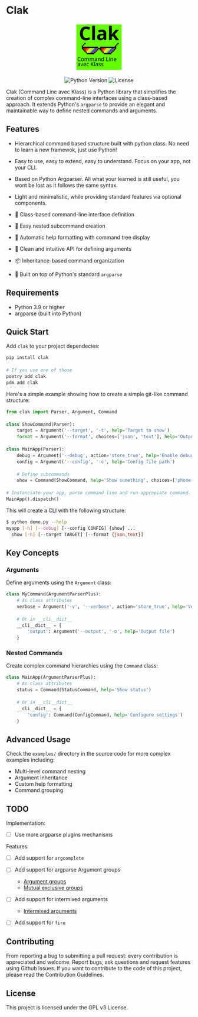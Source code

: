 # Clak

<p align='center'>
<img src="logo.svg" alt="Clak Logo" width="128">
</p>

<p align='center'>
<img src="https://img.shields.io/badge/python-3.9%2B-blue" alt="Python Version">
<img src="https://img.shields.io/badge/license-GPL%20v3-blue" alt="License">
</p>

Clak (Command Line avec Klass) is a Python library that simplifies the creation of complex command-line interfaces using a class-based approach. It extends Python's `argparse` to provide an elegant and maintainable way to define nested commands and arguments.

## Features

- Hierarchical command based structure built with python class. No need to learn a new framewok, just use Python!
- Easy to use, easy to extend, easy to understand. Focus on your app, not your CLI.
- Based on Python Argparser. All what your learned is still useful, you wont be lost as it follows the same syntax.
- Light and minimalistic, while providing standard features via optional components.

- 🎯 Class-based command-line interface definition
- 🌳 Easy nested subcommand creation
- 🔄 Automatic help formatting with command tree display
- 🎨 Clean and intuitive API for defining arguments
- 📦 Inheritance-based command organization
- 🚀 Built on top of Python's standard `argparse`


## Requirements

- Python 3.9 or higher
- argparse (built into Python)

## Quick Start

Add `clak` to your project dependecies:

```bash
pip install clak

# If you use one of those
poetry add clak
pdm add clak
```

Here's a simple example showing how to create a simple git-like command structure:

```python demo.py
from clak import Parser, Argument, Command

class ShowCommand(Parser):
    target = Argument('--target', '-t', help='Target to show')
    format = Argument('--format', choices=['json', 'text'], help='Output format')

class MainApp(Parser):
    debug = Argument('--debug', action='store_true', help='Enable debug mode')
    config = Argument('--config', '-c', help='Config file path')
    
    # Define subcommands
    show = Command(ShowCommand, help='Show something', choices=['phone', 'email', 'address'])

# Instanciate your app, parse command line and run appropiate command.
MainApp().dispatch()
```

This will create a CLI with the following structure:

```bash
$ python demo.py --help
myapp [-h] [--debug] [--config CONFIG] {show} ...
  show [-h] [--target TARGET] [--format {json,text}]
```


## Key Concepts

### Arguments

Define arguments using the `Argument` class:

```python
class MyCommand(ArgumentParserPlus):
    # As class attributes
    verbose = Argument('-v', '--verbose', action='store_true', help='Verbose output')
    
    # Or in __cli__dict__
    __cli__dict__ = {
        'output': Argument('--output', '-o', help='Output file')
    }
```

### Nested Commands

Create complex command hierarchies using the `Command` class:

```python
class MainApp(ArgumentParserPlus):
    # As class attributes
    status = Command(StatusCommand, help='Show status')
    
    # Or in __cli__dict__
    __cli__dict__ = {
        'config': Command(ConfigCommand, help='Configure settings')
    }
```

## Advanced Usage

Check the `examples/` directory in the source code for more complex examples including:
- Multi-level command nesting
- Argument inheritance
- Custom help formatting
- Command grouping

## TODO

Implementation:

- [ ] Use more argparse plugins mechanisms

Features:

- [ ] Add support for `argcomplete`
- [ ] Add support for argparse Argument groups
  - [Argument groups](https://docs.python.org/3/library/argparse.html#argument-groups)
  - [Mutual exclusive groups](https://docs.python.org/3/library/argparse.html#mutual-exclusion)
- [ ] Add support for intermixed arguments
  - [Intermixed arguments](https://docs.python.org/3/library/argparse.html#intermixed-arguments)
- [ ] Add support for `fire`


## Contributing

From reporting a bug to submitting a pull request: every contribution is appreciated
and welcome. Report bugs, ask questions and request features using Github issues. If
you want to contribute to the code of this project, please read the Contribution Guidelines.

## License

This project is licensed under the GPL v3 License.
